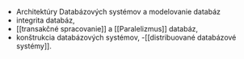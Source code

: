 - Architektúry Databázových systémov a modelovanie databáz
- integrita databáz, 
- [[transakčné spracovanie]] a [[Paralelizmus]] databáz, 
- konštrukcia databázových systémov, 
-[[distribuované databázové systémy]].
